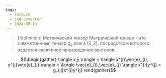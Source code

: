 ```yaml
---
tags:
  - lecture
  - 2nd-semester
  - 2024-09-10
---
```

> [!definition] Метрический тензор
> Метрический тензор - это симметричный тензор $g_{ij}$ ранга $(0,2)$, посредством которого задается скалярное произведение векторов.

$$\begin{gather}
\langle x,y \rangle = \langle x^{i}\vec{e}_{i}, y^{j}\vec{e}_{j} \rangle = \langle \vec{e}_{i},\vec{e}_{j} \rangle x^{i}y^{j} = g_{ij}x^{i}y^{j}
\end{gather}$$

